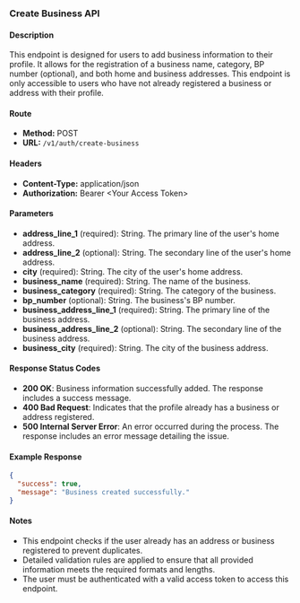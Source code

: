 ### Create Business API

#### Description
This endpoint is designed for users to add business information to their profile. It allows for the registration of a business name, category, BP number (optional), and both home and business addresses. This endpoint is only accessible to users who have not already registered a business or address with their profile.

#### Route
- **Method:** POST
- **URL:** `/v1/auth/create-business`

#### Headers
- **Content-Type:** application/json
- **Authorization:** Bearer \<Your Access Token\>

#### Parameters
- **address_line_1** (required): String. The primary line of the user's home address.
- **address_line_2** (optional): String. The secondary line of the user's home address.
- **city** (required): String. The city of the user's home address.
- **business_name** (required): String. The name of the business.
- **business_category** (required): String. The category of the business.
- **bp_number** (optional): String. The business's BP number.
- **business_address_line_1** (required): String. The primary line of the business address.
- **business_address_line_2** (optional): String. The secondary line of the business address.
- **business_city** (required): String. The city of the business address.

#### Response Status Codes
- **200 OK**: Business information successfully added. The response includes a success message.
- **400 Bad Request**: Indicates that the profile already has a business or address registered.
- **500 Internal Server Error**: An error occurred during the process. The response includes an error message detailing the issue.

#### Example Response
```json
{
  "success": true,
  "message": "Business created successfully."
}
```

#### Notes
- This endpoint checks if the user already has an address or business registered to prevent duplicates.
- Detailed validation rules are applied to ensure that all provided information meets the required formats and lengths.
- The user must be authenticated with a valid access token to access this endpoint.
